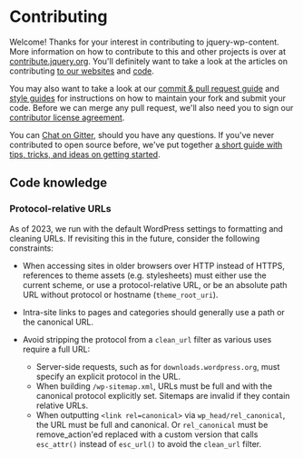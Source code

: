 # Contributing

Welcome! Thanks for your interest in contributing to jquery-wp-content. More information on how to contribute to this and other projects is over at [contribute.jquery.org](https://contribute.jquery.org). You'll definitely want to take a look at the articles on contributing [to our websites](https://contribute.jquery.org/web-sites/) and [code](https://contribute.jquery.org/code).

You may also want to take a look at our [commit & pull request guide](https://contribute.jquery.org/commits-and-pull-requests/) and [style guides](https://contribute.jquery.org/style-guide/) for instructions on how to maintain your fork and submit your code. Before we can merge any pull request, we'll also need you to sign our [contributor license agreement](https://contribute.jquery.org/cla).

You can [Chat on Gitter](https://gitter.im/jquery/dev), should you have any questions. If you've never contributed to open source before, we've put together [a short guide with tips, tricks, and ideas on getting started](https://contribute.jquery.org/open-source/).

## Code knowledge

### Protocol-relative URLs

As of 2023, we run with the default WordPress settings to formatting and cleaning URLs. If revisiting this in the future, consider the following constraints:

* When accessing sites in older browsers over HTTP instead of HTTPS, references to theme assets (e.g. stylesheets) must either use the current scheme, or use a protocol-relative URL, or be an absolute path URL without protocol or hostname (`theme_root_uri`).

* Intra-site links to pages and categories should generally use a path or the canonical URL.

* Avoid stripping the protocol from a `clean_url` filter as various uses require a full URL:
  * Server-side requests, such as for `downloads.wordpress.org`, must specify an explicit protocol in the URL.
  * When building `/wp-sitemap.xml`, URLs must be full and with the canonical protocol explicitly set. Sitemaps are invalid if they contain relative URLs.
  * When outputting `<link rel=canonical>` via `wp_head/rel_canonical`, the URL must be full and canonical. Or `rel_canonical` must be remove_action'ed replaced with a custom version that calls `esc_attr()` instead of `esc_url()` to avoid the `clean_url` filter.
